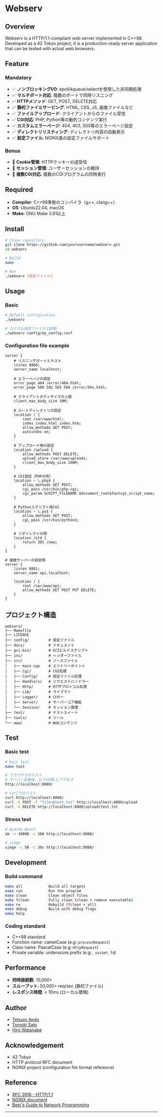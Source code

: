 # Webserv

## Overview

Webserv is a HTTP/1.1-compliant web server implemented in C++98.
Developed as a 42 Tokyo project, it is a production-ready server application that can be tested with actual web browsers.

## Feature

### Mandatory
- ✅ **ノンブロッキングI/O**: epoll/kqueue/selectを使用した非同期処理
- ✅ **マルチポート対応**: 複数のポートで同時リスニング
- ✅ **HTTPメソッド**: GET, POST, DELETE対応
- ✅ **静的ファイルサービング**: HTML, CSS, JS, 画像ファイルなど
- ✅ **ファイルアップロード**: クライアントからのファイル受信
- ✅ **CGI対応**: PHP, Python等の動的コンテンツ実行
- ✅ **カスタムエラーページ**: 404, 403, 500等のエラーページ設定
- ✅ **ディレクトリリスティング**: ディレクトリ内容の自動表示
- ✅ **設定ファイル**: NGINX風の設定ファイルサポート

### Bonus
- 🎯 **Cookie管理**: HTTPクッキーの送受信
- 🎯 **セッション管理**: ユーザーセッションの維持
- 🎯 **複数CGI対応**: 複数のCGIプログラムの同時実行

## Required

- **Compiler**: C++98準拠のコンパイラ（g++, clang++）
- **OS**: Ubuntu22.04, macOS
- **Make**: GNU Make 3.81以上

## Install

```bash
# Clone repository
git clone https://github.com/yourusername/webserv.git
cd webserv

# Build
make

# Run
./webserv [設定ファイル]
```

## Usage

### Basic

```bash
# Default configuration
./webserv

# カスタム設定ファイルで起動
./webserv config/my_config.conf
```

### Configuration file example

```nginx
server {
    # リスニングポートとホスト
    listen 8080;
    server_name localhost;
    
    # エラーページの設定
    error_page 404 /error/404.html;
    error_page 500 502 503 504 /error/50x.html;
    
    # クライアントボディサイズの上限
    client_max_body_size 10M;
    
    # ルートディレクトリの設定
    location / {
        root /var/www/html;
        index index.html index.htm;
        allow_methods GET POST;
        autoindex on;
    }
    
    # アップロード用の設定
    location /upload {
        allow_methods POST DELETE;
        upload_store /var/www/uploads;
        client_max_body_size 100M;
    }
    
    # CGI設定（PHPの例）
    location ~ \.php$ {
        allow_methods GET POST;
        cgi_pass /usr/bin/php-cgi;
        cgi_param SCRIPT_FILENAME $document_root$fastcgi_script_name;
    }
    
    # Pythonスクリプト用CGI
    location ~ \.py$ {
        allow_methods GET POST;
        cgi_pass /usr/bin/python3;
    }
    
    # リダイレクトの例
    location /old {
        return 301 /new;
    }
}

# 複数サーバーの設定例
server {
    listen 8081;
    server_name api.localhost;
    
    location / {
        root /var/www/api;
        allow_methods GET POST PUT DELETE;
    }
}
```

## プロジェクト構造

```
webserv/
├── Makefile
├── LICENSE
├── config/         # 設定ファイル
├── docs/           # ドキュメント
├── gci-bin/        # GCIビルドスクリプト
├── inc/            # ヘッダーファイル
├── src/            # ソースファイル
│   ├── main.cpp    # エントリーポイント
│   ├── Cgi/        # CGI処理
│   ├── Config/     # 設定ファイル処理
│   ├── Handlers/   # リクエストハンドラー
│   ├── Http/       # HTTPプロトコル処理
│   ├── Lib/        # ライブラリ
│   ├── Logger/     # ロガー
│   ├── Server/     # サーバーコア機能
│   └── Session/    # セッション管理
├── test/           # テストスイート
├── tools/          # ツール
└── www/            # Webコンテンツ
```

## Test

### Basic test

```bash
# Unit test
make test

# ブラウザでのテスト
# サーバー起動後、以下のURLにアクセス
http://localhost:8080/

# curlでのテスト
curl http://localhost:8080/
curl -X POST -F "file=@test.txt" http://localhost:8080/upload
curl -X DELETE http://localhost:8080/upload/test.txt
```

### Stress test

```bash
# Apache Bench
ab -n 10000 -c 100 http://localhost:8080/

# siege
siege -c 50 -t 30s http://localhost:8080/
```

## Development

### Build command

```bash
make all		    Build all targets
make run		    Run the program
make clean		    Clean object files
make fclean		    Fully clean (clean + remove executable)
make re			    Rebuild (fclean + all)
make debug		    Build with debug flags
make help
```

### Coding standard

- C++98 standard
- Function name: camelCase (e.g: `processRequest`)
- Class name: PascalCase (e.g: `HttpRequest`)
- Private variable: underscore prefix (e.g: `_socket_fd`)

## Performance

- **同時接続数**: 10,000+
- **スループット**: 50,000+ req/sec (静的ファイル)
- **レスポンス時間**: < 10ms (ローカル環境)

## Author

- [Tetsuro Ando](https://github.com/tetsuroando)
- [Tomoki Sato](https://github.com/tomsato42)
- [Hiro Watanabe](https://github.com/melswonder)

## Acknowledgement

- 42 Tokyo
- HTTP protocol RFC document
- NGINX project (configuration file format reference)

## Reference

- [RFC 2616 - HTTP/1.1](https://www.rfc-editor.org/rfc/rfc2616)
- [NGINX document](http://nginx.org/en/docs/)
- [Beej's Guide to Network Programming](https://beej.us/guide/bgnet/)

---
